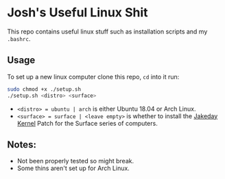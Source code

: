 # Josh's Useful Linux Shit

This repo contains useful linux stuff such as installation scripts and my `.bashrc`.

## Usage

To set up a new linux computer clone this repo, `cd` into it run:
```bash
sudo chmod +x ./setup.sh
./setup.sh <distro> <surface>
```

* `<distro> = ubuntu | arch` is either Ubuntu 18.04 or Arch Linux.
* `<surface> = surface | <leave empty>` is whether to install the [Jakeday Kernel](https://github.com/jakeday/linux-surface) Patch for the Surface series of computers.

## Notes: 
* Not been properly tested so might break.
* Some thins aren't set up for Arch Linux.
